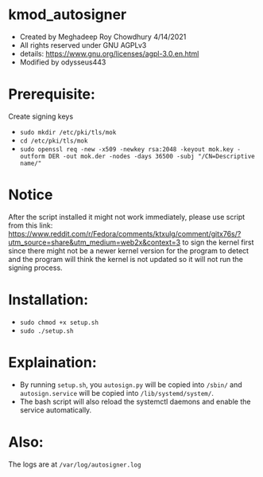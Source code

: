 # kmod_autosigner
- Created by Meghadeep Roy Chowdhury 4/14/2021
- All rights reserved under GNU AGPLv3
- details: https://www.gnu.org/licenses/agpl-3.0.en.html
- Modified by odysseus443

# Prerequisite:

  Create signing keys
-  `sudo mkdir /etc/pki/tls/mok`
-  `cd /etc/pki/tls/mok`
-  `sudo openssl req -new -x509 -newkey rsa:2048 -keyout mok.key -outform DER -out mok.der -nodes -days 36500 -subj "/CN=Descriptive name/"`
  
# Notice
  After the script installed it might not work immediately, please use script from this link: https://www.reddit.com/r/Fedora/comments/ktxulg/comment/gitx76s/?utm_source=share&utm_medium=web2x&context=3 to sign the kernel first since there might not be a newer kernel version for the program to detect and the program will think the kernel is not updated so it will not run the signing process.

# Installation:
- `sudo chmod +x setup.sh`
- `sudo ./setup.sh`

# Explaination:
- By running `setup.sh`, you `autosign.py` will be copied into `/sbin/` and `autosign.service` will be copied into `/lib/systemd/system/`.
- The bash script will also reload the systemctl daemons and enable the service automatically.

# Also:
The logs are at `/var/log/autosigner.log`
